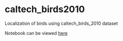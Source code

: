 # caltech_birds2010
Localization of birds using caltech_birds_2010 dataset

Notebook can be viewed [here](https://colab.research.google.com/drive/1sexJUUHoKcM9LIVB39HIGJYcuDjp9u_o?usp=sharing)
